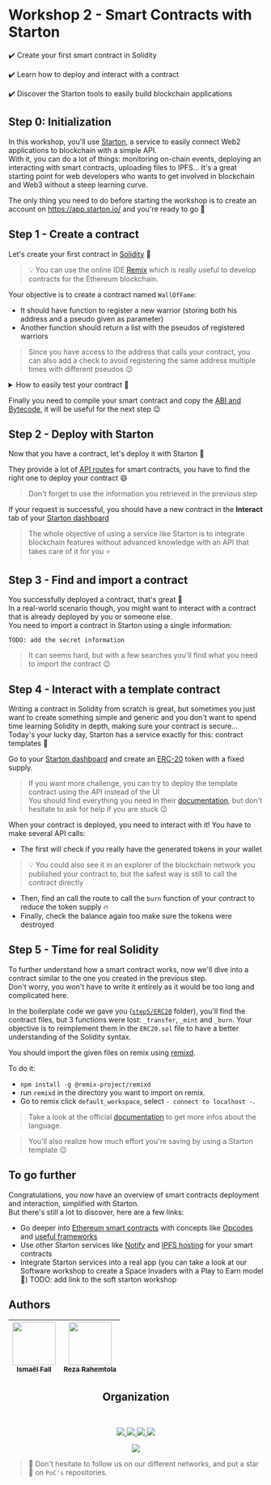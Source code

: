 # Workshop 2 - Smart Contracts with Starton

:heavy_check_mark: Create your first smart contract in Solidity

:heavy_check_mark: Learn how to deploy and interact with a contract

:heavy_check_mark: Discover the Starton tools to easily build blockchain applications


## Step 0: Initialization
In this workshop, you'll use [Starton](https://www.starton.io/), a service to easily connect Web2 applications to blockchain with a simple API.  
With it, you can do a lot of things: monitoring on-chain events, deploying an interacting with smart contracts, uploading files to IPFS... 
It's a great starting point for web developers who wants to get involved in blockchain and Web3 without a steep learning curve.  

The only thing you need to do before starting the workshop is to create an account on https://app.starton.io/ and you're ready to go 🚀


## Step 1 - Create a contract
Let's create your first contract in [Solidity](https://docs.soliditylang.org/en/v0.8.0/) :rocket:  
> 💡 You can use the online IDE [Remix](https://remix.ethereum.org/) which is really useful to develop contracts for the Ethereum blockchain.

Your objective is to create a contract named `WallOfFame`:
- It should have function to register a new warrior (storing both his address and a pseudo given as parameter)
- Another function should return a list with the pseudos of registered warriors

> Since you have access to the address that calls your contract, you can also add a check to avoid registering the same address multiple times with different pseudos 😉
 
<details>
    <summary>How to easily test your contract 🤔</summary>
    <br>
    Open the <b>Deploy and run tab</b> and click on the orange <b>Deploy</b> button:<br>
    <img src="https://user-images.githubusercontent.com/49811529/190253522-eb19386e-3990-4ad7-8d3e-c2be45368566.png"/>
    <br>
    This will deploy your contract in a Remix VM to test your contract in a fake environment.<br>
    You can see your deployed contract right below, and interact with your functions:<br>
    <img src="https://user-images.githubusercontent.com/49811529/190254685-0ccee8ce-9c45-4aa8-96e0-f5407e07b7e8.png"/>
</details>

Finally you need to compile your smart contract and copy the [ABI and Bytecode](https://blog.chain.link/what-are-abi-and-bytecode-in-solidity/), it will be useful for the next step 😉

## Step 2 - Deploy with Starton
Now that you have a contract, let's deploy it with Starton 🚀  

They provide a lot of [API routes](https://docs.starton.io/connect/api-doc/relayer/smart-contracts) for smart contracts, you have to find the right one to deploy your contract 😄

> Don't forget to use the information you retrieved in the previous step

If your request is successful, you should have a new contract in the **Interact** tab of your [Starton dashboard](https://app.starton.io/)

> The whole objective of using a service like Starton is to integrate blockchain features without advanced knowledge with an API that takes care of it for you ⭐


## Step 3 - Find and import a contract
You successfully deployed a contract, that's great 🎉  
In a real-world scenario though, you might want to interact with a contract that is already deployed by you or someone else.  
You need to import a contract in Starton using a single information:
```
TODO: add the secret information
```

> It can seems hard, but with a few searches you'll find what you need to import the contract 😉

## Step 4 - Interact with a template contract
Writing a contract in Solidity from scratch is great, but sometimes you just want to create something simple and generic and you don't want to spend time learning Solidity in depth, making sure your contract is secure...  
Today's your lucky day, Starton has a service exactly for this: contract templates :rocket:

Go to your [Starton dashboard](https://app.starton.io/) and create an [ERC-20](https://ethereum.org/en/developers/docs/standards/tokens/erc-20/) token with a fixed supply.  
> If you want more challenge, you can try to deploy the template contract using the API instead of the UI  
> You should find everything you need in their [documentation](https://docs.starton.io/), but don't hesitate to ask for help if you are stuck :wink:

When your contract is deployed, you need to interact with it!
You have to make several API calls:
- The first will check if you really have the generated tokens in your wallet
> :bulb: You could also see it in an explorer of the blockchain network you published your contract to, but the safest way is still to call the contract directly
- Then, find an call the route to call the `burn` function of your contract to reduce the token supply :fire:
- Finally, check the balance again too make sure the tokens were destroyed

## Step 5 - Time for real Solidity
To further understand how a smart contract works, now we'll dive into a contract similar to the one you created in the previous step.  
Don't worry, you won't have to write it entirely as it would be too long and complicated here.  

In the boilerplate code we gave you ([`step5/ERC20`](./step5/ERC20/) folder), you'll find the contract files, but 3 functions were lost:
`_transfer`, `_mint` and `_burn`.
Your objective is to reimplement them in the `ERC20.sol` file to have a better understanding of the Solidity syntax.

You should import the given files on remix using [remixd](https://www.npmjs.com/package/@remix-project/remixd).

To do it:
- `npm install -g @remix-project/remixd`
- run `remixd` in the directory you want to import on remix.
- Go to remix click `default_workspace`, select `- connect to localhost -`.

> Take a look at the official [documentation](https://docs.soliditylang.org/en/v0.8.17/) to get more infos about the language.

> You'll also realize how much effort you're saving by using a Starton template 😉

## To go further
Congratulations, you now have an overview of smart contracts deployment and interaction, simplified with Starton.  
But there's still a lot to discover, here are a few links:

- Go deeper into [Ethereum smart contracts](https://ethereum.org/en/developers/docs/#foundational-topics) with concepts like [Opcodes](https://ethereum.org/en/developers/docs/evm/opcodes/) and [useful frameworks](https://ethereum.org/en/developers/docs/frameworks/)
- Use other Starton services like [Notify](https://docs.starton.io/connect/api-doc/notify) and [IPFS hosting](https://docs.starton.io/connect/api-doc/ipfs) for your smart contracts
- Integrate Starton services into a real app (you can take a look at our Software workshop to create a Space Invaders with a Play to Earn model 🚀)
TODO: add link to the soft starton workshop

## Authors

| [<img src="https://github.com/Doozers.png?size=85" width=85><br><sub>Ismaël Fall</sub>](https://github.com/Doozers) | [<img src="https://github.com/RezaRahemtola.png?size=85" width=85><br><sub>Reza Rahemtola</sub>](https://github.com/RezaRahemtola)
| :---: | :---: |
<h2 align=center>
Organization
</h2>
<br/>
<p align='center'>
    <a href="https://www.linkedin.com/company/pocinnovation/mycompany/">
        <img src="https://img.shields.io/badge/LinkedIn-0077B5?style=for-the-badge&logo=linkedin&logoColor=white">
    </a>
    <a href="https://www.instagram.com/pocinnovation/">
        <img src="https://img.shields.io/badge/Instagram-E4405F?style=for-the-badge&logo=instagram&logoColor=white">
    </a>
    <a href="https://twitter.com/PoCInnovation">
        <img src="https://img.shields.io/badge/Twitter-1DA1F2?style=for-the-badge&logo=twitter&logoColor=white">
    </a>
    <a href="https://discord.com/invite/Yqq2ADGDS7">
        <img src="https://img.shields.io/badge/Discord-7289DA?style=for-the-badge&logo=discord&logoColor=white">
    </a>
</p>
<p align=center>
    <a href="https://www.poc-innovation.fr/">
        <img src="https://img.shields.io/badge/WebSite-1a2b6d?style=for-the-badge&logo=GitHub Sponsors&logoColor=white">
    </a>
</p>

> :rocket: Don't hesitate to follow us on our different networks, and put a star 🌟 on `PoC's` repositories.
